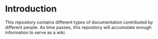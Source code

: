 # Introduction

This repository contains different types of documentation contributed by different people. As time passes, this repository will accumulate enough information to serve as a wiki.
